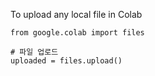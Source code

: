 To upload any local file in Colab
```
from google.colab import files

# 파일 업로드
uploaded = files.upload()

```
